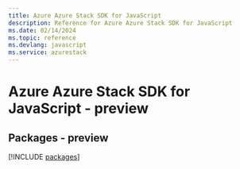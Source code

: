 ```yaml
---
title: Azure Azure Stack SDK for JavaScript
description: Reference for Azure Azure Stack SDK for JavaScript
ms.date: 02/14/2024
ms.topic: reference
ms.devlang: javascript
ms.service: azurestack
---
```

# Azure Azure Stack SDK for JavaScript - preview
## Packages - preview
[!INCLUDE [packages](azure-stack-index.md)]